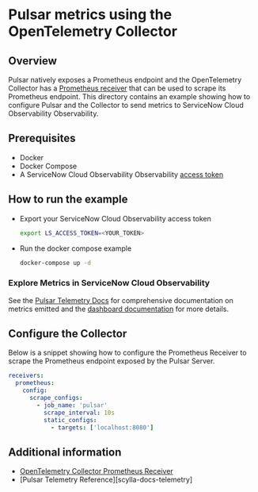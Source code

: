 # Pulsar metrics using the OpenTelemetry Collector

## Overview

 Pulsar natively exposes a Prometheus endpoint and the OpenTelemetry Collector has a [Prometheus receiver][otel-prom-receiver] that can be used to scrape its Prometheus endpoint. This directory contains an example showing how to configure Pulsar and the Collector to send metrics to ServiceNow Cloud Observability Observability.

## Prerequisites

* Docker
* Docker Compose
* A ServiceNow Cloud Observability Observability [access token][ls-docs-access-token]

## How to run the example

* Export your ServiceNow Cloud Observability access token

  ```sh
  export LS_ACCESS_TOKEN=<YOUR_TOKEN>
  ```

* Run the docker compose example

  ```sh
  docker-compose up -d
  ```

### Explore Metrics in ServiceNow Cloud Observability

See the [Pulsar Telemetry Docs][pulsar-docs-telemetry] for comprehensive documentation on metrics emitted and the [dashboard documentation][ls-docs-dashboards] for more details.

## Configure the Collector

Below is a snippet showing how to configure the Prometheus Receiver to scrape the Prometheus endpoint exposed by the Pulsar Server.

```yaml
receivers:
  prometheus:
    config:
      scrape_configs:
        - job_name: 'pulsar'
          scrape_interval: 10s
          static_configs:
            - targets: ['localhost:8080']
```


## Additional information

- [OpenTelemetry Collector Prometheus Receiver][otel-prom-receiver]
- [Pulsar Telemetry Reference][scylla-docs-telemetry]

[ls-docs-access-token]: https://docs.lightstep.com/docs/create-and-manage-access-tokens
[ls-docs-dashboards]: https://docs.lightstep.com/docs/create-and-manage-dashboards
[otel-prom-receiver]: https://github.com/open-telemetry/opentelemetry-collector-contrib/tree/main/receiver/prometheusreceiver
[pulsar-docs-telemetry]: https://pulsar.apache.org/docs/next/reference-metrics/

